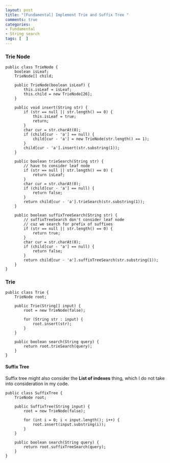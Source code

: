 ```yaml
---
layout: post
title: "[Fundamental] Implement Trie and Suffix Tree "
comments: true
categories:
- Fundamental
- String search
tags: [  ]
---
```


### Trie Node

    public class TrieNode {
        boolean isLeaf;
        TrieNode[] child;

        public TrieNode(boolean isLeaf) {
            this.isLeaf = isLeaf;
            this.child = new TrieNode[26];
        }

        public void insert(String str) {
            if (str == null || str.length() == 0) {
                this.isLeaf = true;
                return;
            }
            char cur = str.charAt(0);
            if (child[cur - 'a'] == null) {
                child[cur - 'a'] = new TrieNode(str.length() == 1);
            }
            child[cur - 'a'].insert(str.substring(1));
        }

        public boolean trieSearch(String str) {
            // have to consider leaf node
            if (str == null || str.length() == 0) {
                return isLeaf;
            }
            char cur = str.charAt(0);
            if (child[cur - 'a'] == null) {
                return false;
            }
            return child[cur - 'a'].trieSearch(str.substring(1));
        }

        public boolean suffixTreeSearch(String str) {
            // suffixTreeSearch don't consider leaf node
            // cuz we search for prefix of suffixes
            if (str == null || str.length() == 0) {
                return true;
            }
            char cur = str.charAt(0);
            if (child[cur - 'a'] == null) {
                return false;
            }
            return child[cur - 'a'].suffixTreeSearch(str.substring(1));
        }
    }

### Trie

    public class Trie {
        TrieNode root;

        public Trie(String[] input) {
            root = new TrieNode(false);

            for (String str : input) {
                root.insert(str);
            }
        }

        public boolean search(String query) {
            return root.trieSearch(query);
        }
    }

#### Suffix Tree

Suffix tree might also consider the __List of indexes__ thing, which I do not take into consideration in my code. 

    public class SuffixTree {
        TrieNode root;

        public SuffixTree(String input) {
            root = new TrieNode(false);

            for (int i = 0; i < input.length(); i++) {
                root.insert(input.substring(i));
            }
        }

        public boolean search(String query) {
            return root.suffixTreeSearch(query);
        }
    }
